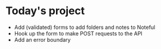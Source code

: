 # Today's project

* Add (validated) forms to add folders and notes to Noteful
* Hook up the form to make POST requests to the API
* Add an error boundary
